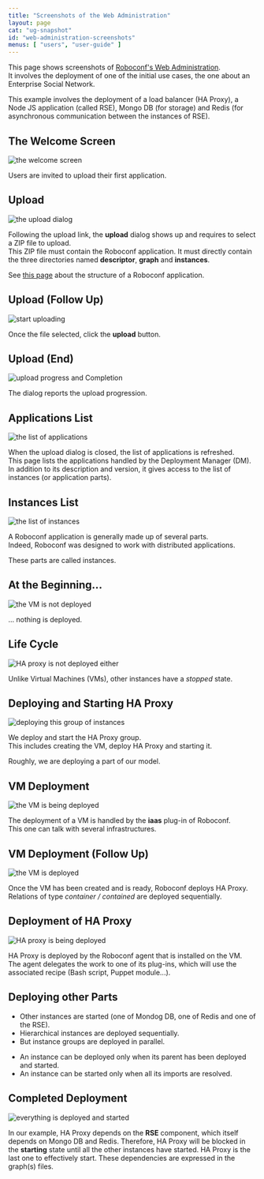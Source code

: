 ```yaml
---
title: "Screenshots of the Web Administration"
layout: page
cat: "ug-snapshot"
id: "web-administration-screenshots"
menus: [ "users", "user-guide" ]
---
```


This page shows screenshots of [Roboconf's Web Administration](web-administration.html).  
It involves the deployment of one of the initial use cases, the one about an Enterprise Social Network.

This example involves the deployment of a load balancer (HA Proxy), a Node JS application (called RSE),
Mongo DB (for storage) and Redis (for asynchronous communication between the instances of RSE).


## The Welcome Screen

<img src="/resources/img/roboconf--web-administration--welcome.jpg" alt="the welcome screen" class="gs" />

Users are invited to upload their first application.


## Upload

<img src="/resources/img/roboconf--web-administration--upload-application--1.jpg" alt="the upload dialog" class="gs" />

Following the upload link, the **upload** dialog shows up and requires to select a ZIP file to upload.  
This ZIP file must contain the Roboconf application. It must directly contain the three directories
named **descriptor**, **graph** and **instances**. 

See [this page](configuration-files.html) about the structure of a Roboconf application.


## Upload (Follow Up)

<img src="/resources/img/roboconf--web-administration--upload-application--2.jpg" alt="start uploading" class="gs" />

Once the file selected, click the **upload** button.


## Upload (End)

<img src="/resources/img/roboconf--web-administration--upload-application--3.jpg" alt="upload progress and Completion" class="gs" />

The dialog reports the upload progression.


## Applications List

<img src="/resources/img/roboconf--web-administration--new-application.jpg" alt="the list of applications" class="gs" />

When the upload dialog is closed, the list of applications is refreshed.  
This page lists the applications handled by the Deployment Manager (DM). In addition to its description
and version, it gives access to the list of instances (or application parts).


## Instances List

<img src="/resources/img/roboconf--web-administration--instances-overview.jpg" alt="the list of instances" class="gs" />

A Roboconf application is generally made up of several parts.  
Indeed, Roboconf was designed to work with distributed applications.

These parts are called instances.


## At the Beginning...

<img src="/resources/img/roboconf--web-administration--root-instance-is-not-deployed.jpg" alt="the VM is not deployed" class="gs" />

... nothing is deployed.


## Life Cycle

<img src="/resources/img/roboconf--web-administration--child-instance-is-not-deployed.jpg" alt="HA proxy is not deployed either" class="gs" />

Unlike Virtual Machines (VMs), other instances have a *stopped* state.


## Deploying and Starting HA Proxy

<img src="/resources/img/roboconf--web-administration--root-instance-is-about-to-be-launched.jpg" alt="deploying this group of instances" class="gs" />

We deploy and start the HA Proxy group.  
This includes creating the VM, deploy HA Proxy and starting it.

Roughly, we are deploying a part of our model.


## VM Deployment

<img src="/resources/img/roboconf--web-administration--state-root-deploying.gif" alt="the VM is being deployed" class="gs" />

The deployment of a VM is handled by the **iaas** plug-in of Roboconf.  
This one can talk with several infrastructures.


## VM Deployment (Follow Up)

<img src="/resources/img/roboconf--web-administration--root-instance-is-deployed.jpg" alt="the VM is deployed" class="gs" />

Once the VM has been created and is ready, Roboconf deploys HA Proxy.  
Relations of type *container / contained* are deployed sequentially.



## Deployment of HA Proxy

<img src="/resources/img/roboconf--web-administration--child-instance-is-stopped.jpg" alt="HA proxy is being deployed" class="gs" />

HA Proxy is deployed by the Roboconf agent that is installed on the VM.  
The agent delegates the work to one of its plug-ins, which will use the associated recipe (Bash script, Puppet module...).


## Deploying other Parts

* Other instances are started (one of Mondog DB, one of Redis and one of the RSE).
* Hierarchical instances are deployed sequentially.
* But instance groups are deployed in parallel.

<!-- -->
* An instance can be deployed only when its parent has been deployed and started.
* An instance can be started only when all its imports are resolved.


## Completed Deployment

<img src="/resources/img/roboconf--web-administration--child-instance-is-started.jpg" alt="everything is deployed and started" class="gs" />

In our example, HA Proxy depends on the **RSE** component, which itself depends on Mongo DB and Redis.
Therefore, HA Proxy will be blocked in the **starting** state until all the other instances have started.
HA Proxy is the last one to effectively start. These dependencies are expressed in the graph(s) files.
